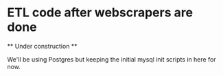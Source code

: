 # ETL code after webscrapers are done

** Under construction **

We'll be using Postgres but keeping the initial mysql init scripts in here for now.